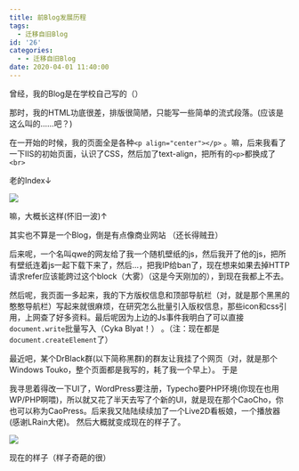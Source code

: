 ```yaml
---
title: 前Blog发展历程
tags:
  - 迁移自旧Blog
id: '26'
categories:
  - - 迁移自旧Blog
date: 2020-04-01 11:40:00
---
```


曾经，我的Blog是在学校自己写的（）

那时，我的HTML功底很差，排版很简陋，只能写一些简单的流式段落。(应该是这么叫的……吧？)

在一开始的时候，我的页面全是各种`<p align="center"></p>` 。嘛，后来我看了一下IIS的初始页面，认识了CSS，然后加了text-align，把所有的`<p>`都换成了`<br>`

老的Index↓

![](https://cdn.jsdelivr.net/gh/Yuameshi/blog-old@master/passages/20200401/oldIndex.jpg)

嘛，大概长这样(怀旧一波)↑

其实也不算是一个Blog，倒是有点像商业网站 （还长得贼丑）

后来呢，一个名叫qwe的网友给了我一个随机壁纸的js，然后我开了他的js，把所有壁纸连着js一起下载下来了，然后...，把我IP给ban了，现在想来如果去掉HTTP请求refer应该能跨过这个block（大雾）（这是今天刚加的），到现在我都上不去。

然后呢，我页面一多起来，我的下方版权信息和顶部导航栏（对，就是那个黑黑的憨憨导航栏）写起来就很麻烦，在研究怎么批量引入版权信息，那些icon和css引用，上网查了好多资料。最后呢因为上边的Js事件我明白了可以直接`document.write`批量写入（Cyka Blyat！） 。（注：现在都是`document.createElement`了）

最近吧，某个DrBlack群(以下简称黑群)的群友让我挂了个网页（对，就是那个Windows Touko，整个页面都是我写的，耗了我一个早上）。 于是

我寻思着得改一下UI了，WordPress要注册，Typecho要PHP环境(你现在也用WP/PHP啊喂)，所以就又花了半天去写了个新的UI，就是现在那个CaoCho，你也可以称为CaoPress。后来我又陆陆续续加了一个Live2D看板娘，一个播放器(感谢LRain大佬)。 然后大概就变成现在的样子了。

![](https://cdn.jsdelivr.net/gh/Yuameshi/blog-old@master/passages/20200401/nowadays.jpg)

现在的样子（样子奇葩的很）